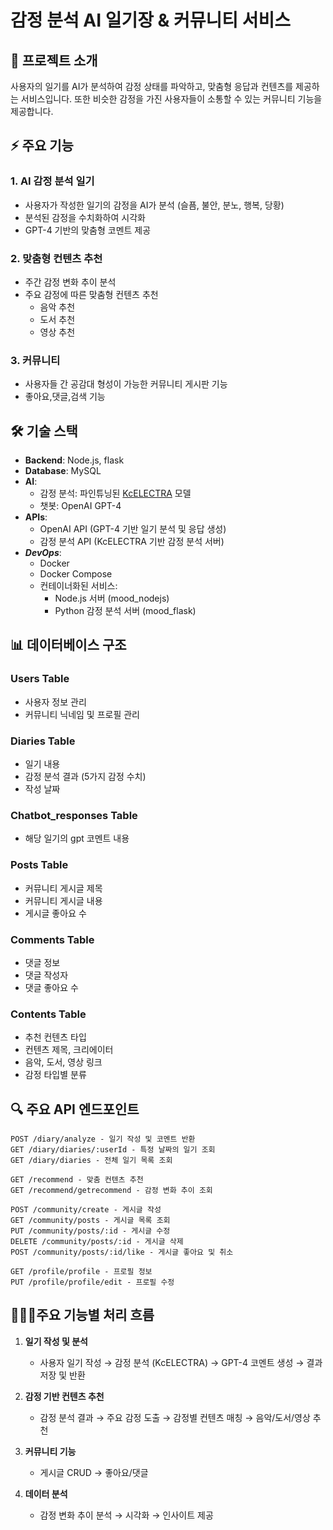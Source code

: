 # 감정 분석 AI 일기장 & 커뮤니티 서비스

## 📝 프로젝트 소개
사용자의 일기를 AI가 분석하여 감정 상태를 파악하고, 맞춤형 응답과 컨텐츠를 제공하는 서비스입니다. 또한 비슷한 감정을 가진 사용자들이 소통할 수 있는 커뮤니티 기능을 제공합니다.

## ⚡️ 주요 기능
### 1. AI 감정 분석 일기
- 사용자가 작성한 일기의 감정을 AI가 분석 (슬픔, 불안, 분노, 행복, 당황)
- 분석된 감정을 수치화하여 시각화
- GPT-4 기반의 맞춤형 코멘트 제공

### 2. 맞춤형 컨텐츠 추천
- 주간 감정 변화 추이 분석
- 주요 감정에 따른 맞춤형 컨텐츠 추천
  - 음악 추천
  - 도서 추천
  - 영상 추천

### 3. 커뮤니티
- 사용자들 간 공감대 형성이 가능한 커뮤니티 게시판 기능
- 좋아요,댓글,검색 기능

## 🛠 기술 스택
- **Backend**: Node.js, flask
- **Database**: MySQL
- **AI**:
  - 감정 분석: 파인튜닝된 [KcELECTRA](https://github.com/Beomi/KcELECTRA) 모델
  - 챗봇: OpenAI GPT-4
- **APIs**:
  - OpenAI API (GPT-4 기반 일기 분석 및 응답 생성)
  - 감정 분석 API (KcELECTRA 기반 감정 분석 서버)
- ***DevOps***:
  - Docker
  - Docker Compose
  - 컨테이너화된 서비스:
    - Node.js 서버 (mood_nodejs)
    - Python 감정 분석 서버 (mood_flask)

## 📊 데이터베이스 구조
### Users Table
- 사용자 정보 관리
- 커뮤니티 닉네임 및 프로필 관리

### Diaries Table
- 일기 내용
- 감정 분석 결과 (5가지 감정 수치)
- 작성 날짜

### Chatbot_responses Table
- 해당 일기의 gpt 코멘트 내용

### Posts Table
- 커뮤니티 게시글 제목
- 커뮤니티 게시글 내용
- 게시글 좋아요 수

### Comments Table
- 댓글 정보
- 댓글 작성자
- 댓글 좋아요 수

### Contents Table
- 추천 컨텐츠 타입
- 컨텐츠 제목, 크리에이터
- 음악, 도서, 영상 링크
- 감정 타입별 분류

## 🔍 주요 API 엔드포인트
```
POST /diary/analyze - 일기 작성 및 코멘트 반환
GET /diary/diaries/:userId - 특정 날짜의 일기 조회
GET /diary/diaries - 전체 일기 목록 조회

GET /recommend - 맞춤 컨텐츠 추천
GET /recommend/getrecommend - 감정 변화 추이 조회

POST /community/create - 게시글 작성
GET /community/posts - 게시글 목록 조회
PUT /community/posts/:id - 게시글 수정
DELETE /community/posts/:id - 게시글 삭제
POST /community/posts/:id/like - 게시글 좋아요 및 취소

GET /profile/profile - 프로필 정보
PUT /profile/profile/edit - 프로필 수정
```

## 🏄🏻‍♂️주요 기능별 처리 흐름

1. **일기 작성 및 분석**
   - 사용자 일기 작성 → 감정 분석 (KcELECTRA) → GPT-4 코멘트 생성 → 결과 저장 및 반환

2. **감정 기반 컨텐츠 추천**
   - 감정 분석 결과 → 주요 감정 도출 → 감정별 컨텐츠 매칭 → 음악/도서/영상 추천

3. **커뮤니티 기능**
   - 게시글 CRUD → 좋아요/댓글

4. **데이터 분석**
   - 감정 변화 추이 분석 → 시각화 → 인사이트 제공